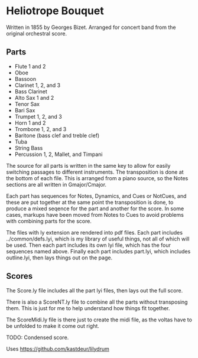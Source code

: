 # Heliotrope Bouquet

Written in 1855 by Georges Bizet.  Arranged for concert band from the original
orchestral score.

## Parts

- Flute 1 and 2
- Oboe
- Bassoon
- Clarinet 1, 2, and 3
- Bass Clarinet
- Alto Sax 1 and 2
- Tenor Sax
- Bari Sax
- Trumpet 1, 2, and 3
- Horn 1 and 2
- Trombone 1, 2, and 3
- Baritone (bass clef and treble clef)
- Tuba
- String Bass
- Percussion 1, 2, Mallet, and Timpani

The source for all parts is written in the same key to allow for easily switching passages
to different instruments.  The transposition is done at the bottom of each file.  This is
arranged from a piano source, so the Notes sections are all written in Gmajor/Cmajor.

Each part has sequences for Notes, Dynamics, and Cues or NotCues, and these are put together at the same
point the transposition is done, to produce a mixed seqence for the part and another for the score.
In some cases, markups have been moved from Notes to Cues to avoid problems with combining parts for the score.

The files with ly extension are rendered into pdf files.  Each part includes ../common/defs.lyi,
which is my library of useful things, not all of which will be used.  Then each part includes its
own lyi file, which has the four sequences named above.  Finally each part includes part.lyi,
which includes outline.lyi, then lays things out on the page.

## Scores

The Score.ly file includes all the part lyi files, then lays out the full score.

There is also a ScoreNT.ly file to combine all the parts without transposing them.  This is just
for me to help understand how things fit together.

The ScoreMidi.ly file is there just to create the midi file, as the voltas have to be unfolded
to make it come out right.

TODO: Condensed score.

Uses https://github.com/kastdeur/lilydrum
